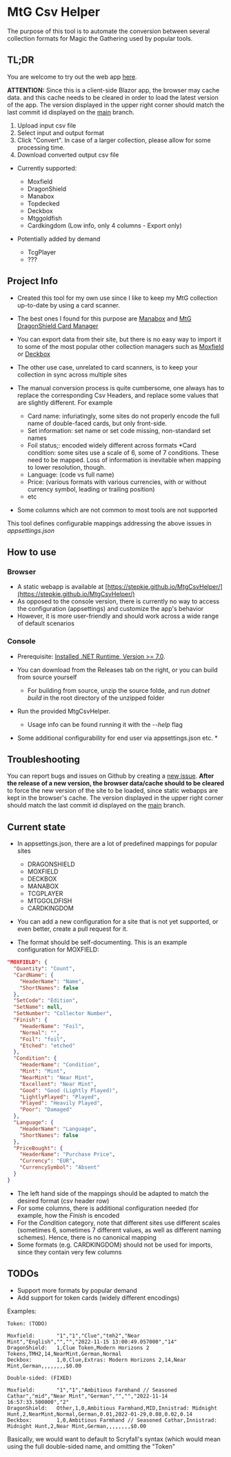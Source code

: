 # MtG Csv Helper

The purpose of this tool is to automate the conversion between several collection formats for Magic the Gathering used by popular tools.

## TL;DR

You are welcome to try out the web app [here](https://stepkie.github.io/MtgCsvHelper/).

**ATTENTION:** Since this is a client-side Blazor app, the browser may cache data. and this cache needs to be cleared in order to load the latest version of the app.
The version displayed in the upper right corner should match the last commit id displayed on the [main](https://github.com/Hottemax/MtgCsvHelper/tree/main) branch.

1. Upload input csv file
2. Select input and output format
3. Click "Convert". In case of a larger collection, please allow for some processing time.
4. Download converted output csv file

* Currently supported:
  * Moxfield
  * DragonShield
  * Manabox
  * Topdecked
  * Deckbox
  * Mtggoldfish
  * Cardkingdom (Low info, only 4 columns - Export only)

* Potentially added by demand
  * TcgPlayer
  * ???

## Project Info

* Created this tool for my own use since I like to keep my MtG collection up-to-date by using a card scanner.
* The best ones I found for this purpose are [Manabox](https://www.manabox.app/) and [MtG DragonShield Card Manager](https://mtg.dragonshield.com/)
* You can export data from their site, but there is no easy way to import it to some of the most popular other collection managers such as [Moxfield](https://www.moxfield.com/collection) or [Deckbox](https://deckbox.org)
* The other use case, unrelated to card scanners, is to keep your collection in sync across multiple sites


* The manual conversion process is quite cumbersome, one always has to replace the corresponding Csv Headers, and replace some values that are slightly different. For example
  * Card name: infuriatingly, some sites do not properly encode the full name of double-faced cards, but only front-side.
  * Set information: set name or set code missing, non-standard set names
  * Foil status;: encoded widely different across formats
  *Card condition: some sites use a scale of 6, some of 7 conditions. These need to be mapped. Loss of information is inevitable when mapping to lower resolution, though.
  * Language: (code vs full name)
  * Price: (various formats with various currencies, with or without currency symbol, leading or trailing position)
  * etc
* Some columns which are not common to most tools are not supported

This tool defines configurable mappings addressing the above issues in *appsettings.json*

## How to use

### Browser

* A static webapp is available at [https://stepkie.github.io/MtgCsvHelper/](https://stepkie.github.io/MtgCsvHelper/)
* As opposed to the console version, there is currently no way to access the configuration (appsettings) and customize the app's behavior
* However, it is more user-friendly and should work across a wide range of default scenarios

### Console

* Prerequisite: [Installed .NET Runtime, Version >= 7.0](https://dotnet.microsoft.com/download/dotnet).
* You can download from the Releases tab on the right, or you can build from source yourself
  * For building from source, unzip the source folde, and run *dotnet build* in the root directory of the unzipped folder

* Run the provided MtgCsvHelper.
	* Usage info can be found running it with the *--help* flag
* Some additional configurability for end user via appsettings.json etc.
	*


## Troubleshooting

You can report bugs and issues on Github by creating a [new issue](https://github.com/Hottemax/MtgCsvHelper/issues/new/choose).
**After the release of a new version, the browser data/cache should to be cleared** to force the new version of the site to be loaded, since static webapps are kept in the browser's cache.
The version displayed in the upper right corner should match the last commit id displayed on the [main](https://github.com/Hottemax/MtgCsvHelper/tree/main) branch.

## Current state

* In appsettings.json, there are a lot of predefined mappings for popular sites
  * DRAGONSHIELD
  * MOXFIELD
  * DECKBOX
  * MANABOX
  * TCGPLAYER
  * MTGGOLDFISH
  * CARDKINGDOM
  
* You can add a new configuration for a site that is not yet supported, or even better, create a pull request for it.
* The format should be self-documenting. This is an example configuration for MOXFIELD:

```json
"MOXFIELD": {
  "Quantity": "Count",
  "CardName": {
    "HeaderName": "Name",
    "ShortNames": false
  },
  "SetCode": "Edition",
  "SetName": null,
  "SetNumber": "Collector Number",
  "Finish": {
    "HeaderName": "Foil",
    "Normal": "",
    "Foil": "foil",
    "Etched": "etched"
  },
  "Condition": {
    "HeaderName": "Condition",
    "Mint": "Mint",
    "NearMint": "Near Mint",
    "Excellent": "Near Mint",
    "Good": "Good (Lightly Played)",
    "LightlyPlayed": "Played",
    "Played": "Heavily Played",
    "Poor": "Damaged"
  },
  "Language": {
    "HeaderName": "Language",
    "ShortNames": false
  },
  "PriceBought": {
    "HeaderName": "Purchase Price",
    "Currency": "EUR",
    "CurrencySymbol": "Absent"
  }
}
```

* The left hand side of the mappings should be adapted to match the desired format (csv header row)
* For some columns, there is additional configuration needed (for example, how the _Finish_ is encoded
* For the _Condition_ category, note that different sites use different scales (sometimes 6, sometimes 7 different values, as well as different naming schemes). Hence, there is no canonical mapping
* Some formats (e.g. CARDKINGDOM) should not be used for imports, since they contain very few columns

## TODOs

* Support more formats by popular demand
* Add support for token cards (widely different encodings)
	
Examples:

```
Token: (TODO)

Moxfield:		"1","1","Clue","tmh2","Near Mint","English","","","2022-11-15 13:00:49.057000","14"
DragonShield:	1,Clue Token,Modern Horizons 2 Tokens,TMH2,14,NearMint,German,Normal
Deckbox:		1,0,Clue,Extras: Modern Horizons 2,14,Near Mint,German,,,,,,,,$0.00

Double-sided: (FIXED)

Moxfield:		"1","1","Ambitious Farmhand // Seasoned Cathar","mid","Near Mint","German","","","2022-11-14 16:57:33.500000","2"
DragonShield:	Other,1,0,Ambitious Farmhand,MID,Innistrad: Midnight Hunt,2,NearMint,Normal,German,0.01,2022-01-29,0.08,0.02,0.14
Deckbox:		1,0,Ambitious Farmhand // Seasoned Cathar,Innistrad: Midnight Hunt,2,Near Mint,German,,,,,,,,$0.00
```

Basically, we would want to default to Scryfall's syntax (which would mean using the full double-sided name, and omitting the "Token"
